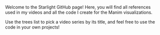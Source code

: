 Welcome to the Starlight GitHub page! Here, you will find all references used in my videos and all the code I create for the Manim visualizations. 

Use the trees list to pick a video series by its title, and feel free to use the code in your own projects!
